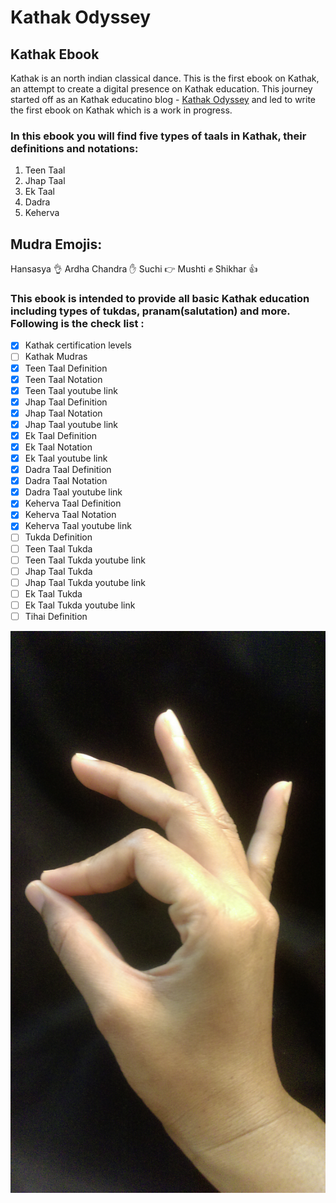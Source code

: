 # Kathak Odyssey
## Kathak Ebook
Kathak is an north indian classical dance. This is the first ebook on Kathak, an attempt to create a digital presence on Kathak education. This journey started off as an Kathak educatino blog - [Kathak Odyssey](http://www.kathakodyssey.blogspot.com/) and led to write the first ebook on Kathak which is a work in progress. 

### In this ebook you will find five types of taals in Kathak, their definitions and notations:

1.  Teen Taal
2.  Jhap Taal
3.  Ek Taal
4.  Dadra
5.  Keherva

## Mudra Emojis: 

Hansasya :ok_hand:
Ardha Chandra :hand:
Suchi :point_right: 
Mushti :fist:
Shikhar :thumbsup:

### This ebook is intended to provide all basic Kathak education including types of tukdas, pranam(salutation) and more. Following is the check list :

- [x] Kathak certification levels
- [ ] Kathak Mudras
- [x] Teen Taal Definition
- [x] Teen Taal Notation
- [x] Teen Taal youtube link
- [x] Jhap Taal Definition
- [x] Jhap Taal Notation
- [x] Jhap Taal youtube link
- [x] Ek Taal Definition
- [x] Ek Taal Notation
- [x] Ek Taal youtube link
- [x] Dadra Taal Definition
- [x] Dadra Taal Notation
- [x] Dadra Taal youtube link
- [x] Keherva Taal Definition
- [x] Keherva Taal Notation
- [x] Keherva Taal youtube link
- [ ] Tukda Definition
- [ ] Teen Taal Tukda
- [ ] Teen Taal Tukda youtube link
- [ ] Jhap Taal Tukda
- [ ] Jhap Taal Tukda youtube link
- [ ] Ek Taal Tukda
- [ ] Ek Taal Tukda youtube link
- [ ] Tihai Definition

![Hansasya Mudra](hansasya.jpg)
